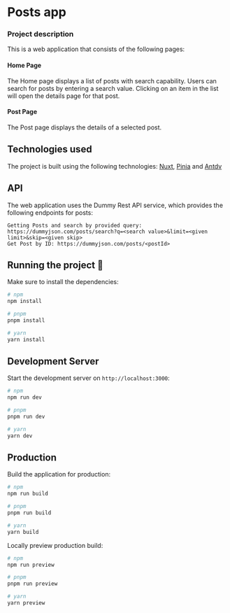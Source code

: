 # Posts app
###  Project description
This is a web application that consists of the following pages:

#### Home Page

The Home page displays a list of posts with search capability. Users can search for posts by entering a search value. Clicking on an item in the list will open the details page for that post.

#### Post Page

The Post page displays the details of a selected post.

## Technologies used

The project is built using the following technologies:
   [Nuxt](https://nuxt.com/), [Pinia](https://pinia.vuejs.org/) and [Antdv](https://antdv.com/components/overview)

## API

The web application uses the Dummy Rest API service, which provides the following endpoints for posts:

    Getting Posts and search by provided query: https://dummyjson.com/posts/search?q=<search value>&limit=<given limit>&skip=<given skip>
    Get Post by ID: https://dummyjson.com/posts/<postId>

## Running the project 🏃

Make sure to install the dependencies:

```bash
# npm
npm install

# pnpm
pnpm install

# yarn
yarn install
```

## Development Server

Start the development server on `http://localhost:3000`:

```bash
# npm
npm run dev

# pnpm
pnpm run dev

# yarn
yarn dev
```

## Production

Build the application for production:

```bash
# npm
npm run build

# pnpm
pnpm run build

# yarn
yarn build
```

Locally preview production build:

```bash
# npm
npm run preview

# pnpm
pnpm run preview

# yarn
yarn preview
```


